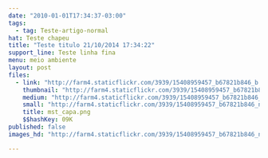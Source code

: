 ```yaml
---
date: "2010-01-01T17:34:37-03:00"
tags:
  - tag: Teste-artigo-normal
hat: Teste chapeu
title: "Teste titulo 21/10/2014 17:34:22"
support_line: Teste linha fina
menu: meio ambiente
layout: post
files:
  - link: "http://farm4.staticflickr.com/3939/15408959457_b67821b846_b.jpg"
    thumbnail: "http://farm4.staticflickr.com/3939/15408959457_b67821b846_t.jpg"
    medium: "http://farm4.staticflickr.com/3939/15408959457_b67821b846_z.jpg"
    small: "http://farm4.staticflickr.com/3939/15408959457_b67821b846_n.jpg"
    title: mst_capa.png
    $$hashKey: 09K
published: false
images_hd: "http://farm4.staticflickr.com/3939/15408959457_b67821b846_n.jpg"

---
```

